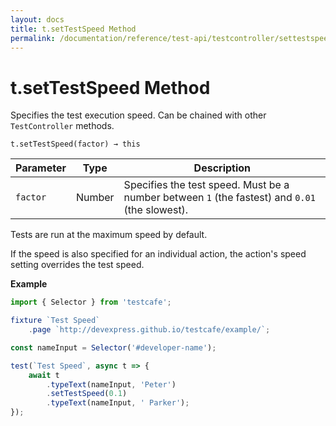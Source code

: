 ```yaml
---
layout: docs
title: t.setTestSpeed Method
permalink: /documentation/reference/test-api/testcontroller/settestspeed.html
---
```

# t.setTestSpeed Method

Specifies the test execution speed. Can be chained with other `TestController` methods.

```text
t.setTestSpeed(factor) → this
```

Parameter  | Type      | Description
---------- | --------- | -----------
`factor`   | Number    | Specifies the test speed. Must be a number between `1` (the fastest) and `0.01` (the slowest).

Tests are run at the maximum speed by default.

If the speed is also specified for an individual action, the action's speed setting overrides the test speed.

**Example**

```js
import { Selector } from 'testcafe';

fixture `Test Speed`
    .page `http://devexpress.github.io/testcafe/example/`;

const nameInput = Selector('#developer-name');

test(`Test Speed`, async t => {
    await t
        .typeText(nameInput, 'Peter')
        .setTestSpeed(0.1)
        .typeText(nameInput, ' Parker');
});
```
